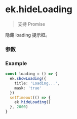 # ek.hideLoading

> <Icon type="success" /> 支持 Promise

隐藏 loading 提示框。

### 参数

<Props  options />

### Example

```ts
const loading = () => {
  ek.showLoading({
    title: 'Loading...',
    mask: 'true'
  })
  setTimeout(() => {
    ek.hideLoading()
  }, 2000)
}
```
